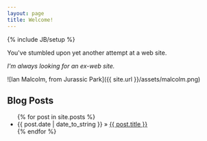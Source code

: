 ```yaml
---
layout: page
title: Welcome!
---
```

{% include JB/setup %}

You've stumbled upon yet another attempt at a web site.

*I'm always looking for an ex-web site.*

![Ian Malcolm, from Jurassic Park]({{ site.url }}/assets/malcolm.png)

## Blog Posts

<ul class="posts">
  {% for post in site.posts %}
    <li><span>{{ post.date | date_to_string }}</span> &raquo; <a href="{{ BASE_PATH }}{{ post.url }}">{{ post.title }}</a></li>
  {% endfor %}
</ul>

<!---
vim: syntax=markdown:
-->
